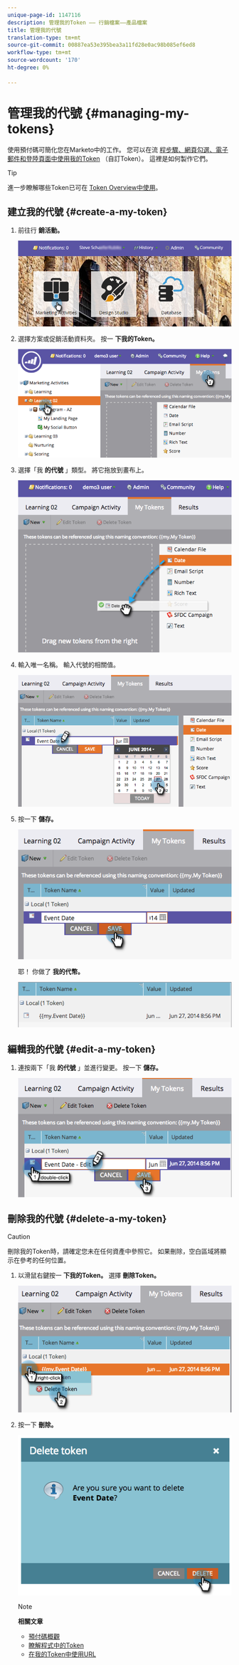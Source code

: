 ```yaml
---
unique-page-id: 1147116
description: 管理我的Token —— 行銷檔案——產品檔案
title: 管理我的代號
translation-type: tm+mt
source-git-commit: 00887ea53e395bea3a11fd28e0ac98b085ef6ed8
workflow-type: tm+mt
source-wordcount: '170'
ht-degree: 0%

---
```



# 管理我的代號 {#managing-my-tokens}

使用預付碼可簡化您在Marketo中的工作。 您可以在流 [程步驟、網頁勾選、電子郵件和登陸頁面中使用我的Token](understanding-my-tokens-in-a-program.md) （自訂Token）。 這裡是如何製作它們。

>[!TIP]
>
>進一步瞭解哪些Token已可在 [Token Overview中使用](../../../../product-docs/demand-generation/landing-pages/personalizing-landing-pages/tokens-overview.md)。

## 建立我的代號 {#create-a-my-token}

1. 前往行 **銷活動。**

   ![](assets/login-marketing-activities.png)

1. 選擇方案或促銷活動資料夾。 按一 **下我的Token。**

   ![](assets/image2014-9-18-12-3a4-3a27.png)

1. 選擇「我 **的代號** 」類型。 將它拖放到畫布上。

   ![](assets/image2014-9-18-12-3a4-3a39.png)

1. 輸入唯一名稱。 輸入代號的相關值。

   ![](assets/image2014-9-18-12-3a4-3a53.png)

1. 按一下 **儲存。**

   ![](assets/image2014-9-18-12-3a5-3a5.png)

   耶！ 你做了 **我的代幣。**

   ![](assets/image2014-9-18-12-3a5-3a15.png)

## 編輯我的代號 {#edit-a-my-token}

1. 連按兩下「我 **的代號** 」並進行變更。 按一下 **儲存。**

   ![](assets/image2014-9-18-12-3a5-3a45.png)

## 刪除我的代號 {#delete-a-my-token}

>[!CAUTION]
>
>刪除我的Token時，請確定您未在任何資產中參照它。 如果刪除，空白區域將顯示在參考的任何位置。

1. 以滑鼠右鍵按一 **下我的Token。** 選擇 **刪除Token。**

   ![](assets/image2014-9-18-12-3a7-3a24.png)

1. 按一下 **刪除。**

   ![](assets/image2014-9-18-12-3a7-3a31.png)

   >[!NOTE]
   >
   >**相關文章**
   >
   >    
   >    
   >    * [預付碼概觀](../../../../product-docs/demand-generation/landing-pages/personalizing-landing-pages/tokens-overview.md)
   >    * [瞭解程式中的Token](understanding-my-tokens-in-a-program.md)
   >    * [在我的Token中使用URL](../../../../product-docs/email-marketing/general/using-tokens/using-urls-in-my-tokens.md)


